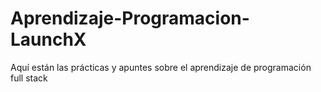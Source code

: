 # Aprendizaje-Programacion-LaunchX
Aquí están las prácticas y apuntes sobre el aprendizaje de programación full stack
